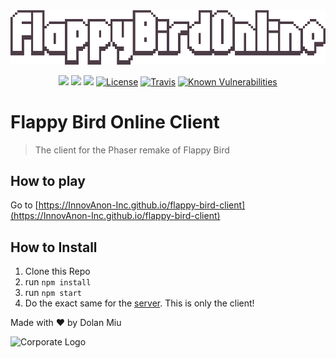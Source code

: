 <img src="https://github.com/InnovAnon-Inc/flappy-bird-client/raw/master/assets/form/flappy-bird-logo.png">

<p align="center">
    <a href="https://david-dm.org/InnovAnon-Inc/flappy-bird-client" title="dependencies status"><img src="https://david-dm.org/InnovAnon-Inc/flappy-bird-client/status.svg"/></a>
    <a href="https://david-dm.org/InnovAnon-Inc/flappy-bird-client?type=dev" title="devDependencies status"><img src="https://david-dm.org/InnovAnon-Inc/flappy-bird-client/dev-status.svg"/></a>
    <a href="https://bestpractices.coreinfrastructure.org/projects/589"><img src="https://bestpractices.coreinfrastructure.org/projects/589/badge"></a>
	<a href="http://choosealicense.com/licenses/mit"><img src="https://img.shields.io/badge/license-MIT-blue.svg" alt="License"></a>
	<a href="https://travis-ci.org/InnovAnon-Inc/flappy-bird-client"><img src="https://travis-ci.org/InnovAnon-Inc/flappy-bird-client.svg" alt="Travis"></a>
    <a href="https://snyk.io/test/github/InnovAnon-Inc/flappy-bird-client"><img src="https://snyk.io/test/github/InnovAnon-Inc/flappy-bird-client/badge.svg" alt="Known Vulnerabilities" data-canonical-src="https://snyk.io/test/github/InnovAnon-Inc/flappy-bird-client" style="max-width:100%;"></a>
</p>

# Flappy Bird Online Client
> The client for the Phaser remake of Flappy Bird

## How to play
Go to [https://InnovAnon-Inc.github.io/flappy-bird-client](https://InnovAnon-Inc.github.io/flappy-bird-client)

## How to Install
1. Clone this Repo
2. run `npm install`
3. run `npm start`
4. Do the exact same for the [server](https://github.com/InnovAnon-Inc/flappy-bird-server). This is only the client!

Made with ♥ by Dolan Miu

![Corporate Logo](https://www.0xpepes.com/_next/image?url=%2Flogonew.png&w=96&q=75)

